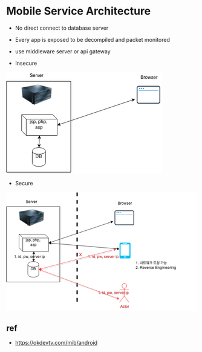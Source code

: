 # Mobile Service Architecture
* No direct connect to database server
* Every app is exposed to be decompiled and packet monitored
* use middleware server or api gateway


* Insecure
<img src="images/MobileServiceArchitecture1.png">

* Secure
<img src="images/MobileServiceArchitecture2.png">

## ref
* https://okdevtv.com/mib/android

